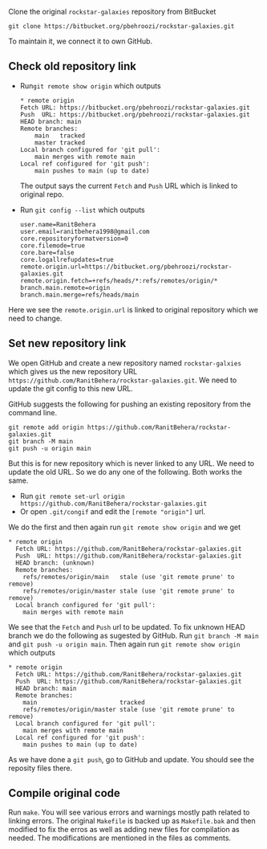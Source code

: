 Clone the original `rockstar-galaxies` repository from BitBucket
```
git clone https://bitbucket.org/pbehroozi/rockstar-galaxies.git
```

To maintain it, we connect it to own GitHub.

## Check old repository link
- Run`git remote show origin` which outputs
    ```
    * remote origin
    Fetch URL: https://bitbucket.org/pbehroozi/rockstar-galaxies.git
    Push  URL: https://bitbucket.org/pbehroozi/rockstar-galaxies.git
    HEAD branch: main
    Remote branches:
        main   tracked
        master tracked
    Local branch configured for 'git pull':
        main merges with remote main
    Local ref configured for 'git push':
        main pushes to main (up to date)
    ```
    The output says the current `Fetch` and `Push` URL which is linked to original repo. 

- Run `git config --list` which outputs
    ```
    user.name=RanitBehera
    user.email=ranitbehera1998@gmail.com
    core.repositoryformatversion=0
    core.filemode=true
    core.bare=false
    core.logallrefupdates=true
    remote.origin.url=https://bitbucket.org/pbehroozi/rockstar-galaxies.git
    remote.origin.fetch=+refs/heads/*:refs/remotes/origin/*
    branch.main.remote=origin
    branch.main.merge=refs/heads/main
    ```
Here we see the `remote.origin.url` is linked to original repository which we need to change.

## Set new repository link
We open GitHub and create a new repository named `rockstar-galxies` which gives us the new repository URL `https://github.com/RanitBehera/rockstar-galaxies.git`. We need to update the git config to this new URL. 


GitHub suggests the following for pushing an existing repository from the command line.
```
git remote add origin https://github.com/RanitBehera/rockstar-galaxies.git
git branch -M main
git push -u origin main
```
But this is for new repository which is never linked to any URL. We need to update the old URL. So we do any one of the following. Both works the same.
- Run `git remote set-url origin https://github.com/RanitBehera/rockstar-galaxies.git`
- Or open `.git/congif` and edit the `[remote "origin"]` url.

We do the first and then again run `git remote show origin` and we get
```
* remote origin
  Fetch URL: https://github.com/RanitBehera/rockstar-galaxies.git
  Push  URL: https://github.com/RanitBehera/rockstar-galaxies.git
  HEAD branch: (unknown)
  Remote branches:
    refs/remotes/origin/main   stale (use 'git remote prune' to remove)
    refs/remotes/origin/master stale (use 'git remote prune' to remove)
  Local branch configured for 'git pull':
    main merges with remote main
```
We see that the `Fetch` and `Push` url to be updated. To fix unknown HEAD branch we do the following as sugested by GitHub. Run 
`git branch -M main` and `git push -u origin main`.
Then again run `git remote show origin` which outputs
```
* remote origin
  Fetch URL: https://github.com/RanitBehera/rockstar-galaxies.git
  Push  URL: https://github.com/RanitBehera/rockstar-galaxies.git
  HEAD branch: main
  Remote branches:
    main                       tracked
    refs/remotes/origin/master stale (use 'git remote prune' to remove)
  Local branch configured for 'git pull':
    main merges with remote main
  Local ref configured for 'git push':
    main pushes to main (up to date)
```
As we have done a `git push`, go to GitHub and update. You should see the reposity files there.

## Compile original code
Run `make`. You will see various errors and warnings mostly path related to linking errors. The original `Makefile` is backed up as `Makefile.bak` and then modified to fix the erros as well as adding new files for compilation as needed. The modifications are mentioned in the files as comments.

